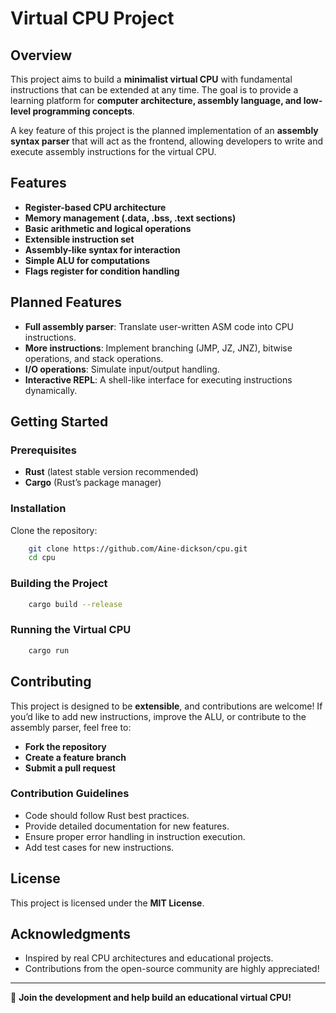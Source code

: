 # Virtual CPU Project

## Overview
This project aims to build a **minimalist virtual CPU** with fundamental instructions that can be extended at any time. The goal is to provide a learning platform for **computer architecture, assembly language, and low-level programming concepts**.

A key feature of this project is the planned implementation of an **assembly syntax parser** that will act as the frontend, allowing developers to write and execute assembly instructions for the virtual CPU.

## Features
- **Register-based CPU architecture**
- **Memory management (.data, .bss, .text sections)**
- **Basic arithmetic and logical operations**
- **Extensible instruction set**
- **Assembly-like syntax for interaction**
- **Simple ALU for computations**
- **Flags register for condition handling**

## Planned Features
- **Full assembly parser**: Translate user-written ASM code into CPU instructions.
- **More instructions**: Implement branching (JMP, JZ, JNZ), bitwise operations, and stack operations.
- **I/O operations**: Simulate input/output handling.
- **Interactive REPL**: A shell-like interface for executing instructions dynamically.

## Getting Started
### Prerequisites
- **Rust** (latest stable version recommended)
- **Cargo** (Rust’s package manager)

### Installation
Clone the repository:
```sh
    git clone https://github.com/Aine-dickson/cpu.git
    cd cpu
```

### Building the Project
```sh
    cargo build --release
```

### Running the Virtual CPU
```sh
    cargo run
```

## Contributing
This project is designed to be **extensible**, and contributions are welcome! If you’d like to add new instructions, improve the ALU, or contribute to the assembly parser, feel free to:
- **Fork the repository**
- **Create a feature branch**
- **Submit a pull request**

### Contribution Guidelines
- Code should follow Rust best practices.
- Provide detailed documentation for new features.
- Ensure proper error handling in instruction execution.
- Add test cases for new instructions.

## License
This project is licensed under the **MIT License**.

## Acknowledgments
- Inspired by real CPU architectures and educational projects.
- Contributions from the open-source community are highly appreciated!

---

🚀 **Join the development and help build an educational virtual CPU!**

